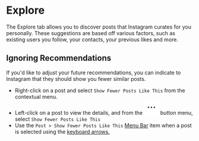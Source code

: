 # Explore

The Explore tab allows you to discover posts that Instagram curates for you personally. These suggestions are based off various factors, such as existing users you follow, your contacts, your previous likes and more.

## Ignoring Recommendations

If you'd like to adjust your future recommendations, you can indicate to Instagram that they should show you fewer similar posts.

* Right-click on a post and select `Show Fewer Posts Like This` from the contextual menu.
* Left-click on a post to view the details, and from the ![](../.gitbook/assets/actions-menu.png) button menu, select `Show Fewer Posts Like This`
* Use the `Post > Show Fewer Posts Like This` [Menu Bar](../misc/glossary.md#menu-bar) item when a post is selected using the [keyboard arrows.](../misc/keyboard-shortcuts.md)


